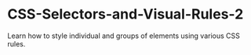 # CSS-Selectors-and-Visual-Rules-2

Learn how to style individual and groups of elements using various CSS rules.

